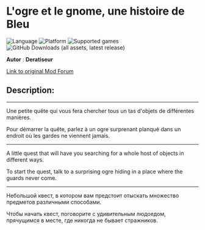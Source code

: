 # L'ogre et le gnome, une histoire de Bleu

![Language](https://img.shields.io/static/v1?label=language&message=english%20%7C%20french%20%7C%20Russian%20%7C%20&color=informational)
![Platform](https://img.shields.io/static/v1?label=platform&message=windows%20%7C%20macOS%20%7C%20&color=informational)
![Supported games](https://img.shields.io/static/v1?label=supported%20games&message=BG2%20%7C%20BGT%20%7C%20BG2EE%20%7C%20EET%20%7C%20&color=dodgerblue)
![GitHub Downloads (all assets, latest release)](https://img.shields.io/github/downloads/Deratiseur/Ogre/total)

**Autor** : **Deratiseur**

[Link to original Mod Forum](https://www.baldursgateworld.fr/viewtopic.php?t=28812)


## Description:
-------------

Une petite quête qui vous fera chercher tous un tas d'objets de différentes manières.

Pour démarrer la quête, parlez à un ogre surprenant planqué dans un endroit où les gardes ne viennent jamais.

-------------

A little quest that will have you searching for a whole host of objects in different ways.

To start the quest, talk to a surprising ogre hiding in a place where the guards never come.

-------------

Небольшой квест, в котором вам предстоит отыскать множество предметов различными способами.

Чтобы начать квест, поговорите с удивительным людоедом, прячущимся в месте, где никогда не бывает стражников.
